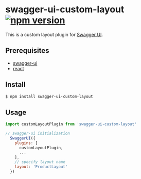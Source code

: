 
# swagger-ui-custom-layout [![npm version](https://badge.fury.io/js/@dsaid%2Fswagger-ui-custom-layout.svg)](https://badge.fury.io/js/@dsaid%2Fswagger-ui-custom-layout)

This is a custom layout plugin for [Swagger UI](https://swagger.io/docs/open-source-tools/swagger-ui/customization/plugin-api/).

## Prerequisites

- [swagger-ui](https://www.npmjs.com/package/swagger-ui)
- [react](https://www.npmjs.com/package/react)

## Install

```sh
$ npm install swagger-ui-custom-layout
```

## Usage

```javascript
import customLayoutPlugin from 'swagger-ui-custom-layout'

// swagger-ui initialization
  SwaggerUI({
    plugins: [
      customLayoutPlugin,
      ...
    ],
    // specify layout name
    layout: 'ProductLayout'
  })
```

